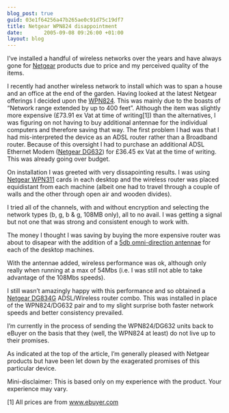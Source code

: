 ```yaml
--- 
blog_post: true
guid: 03e1f64256a47b265ae0c91d75c19df7
title: Netgear WPN824 disappointment
date:       2005-09-08 09:26:00 +01:00
layout: blog
---
```


I’ve installed a handful of wireless networks over the years and have
always gone for [Netgear](http://www.netgear.co.uk) products due to
price and my perceived quality of the items.

I recently had another wireless network to install which was to span a
house and an office at the end of the garden. Having looked at the
latest Netgear offerings I decided upon the
[WPN824](http://netgear.co.uk/rangemax_wirelessrouter_wpn824.php). This
was mainly due to the boasts of “Network range extended by up to 400
feet”. Although the item was slightly more expensive (£73.91 ex Vat at
time of writing[1]) than the alternatives, I was figuring on not having
to buy additional antennae for the individual computers and therefore
saving that way. The first problem I had was that I had mis-interpreted
the device as an ADSL router rather than a Broadband router. Because of
this oversight I had to purchase an additional ADSL Ethernet Modem
([Netgear DG632](http://netgear.co.uk/wired_adsl_router_dg632.php)) for
£36.45 ex Vat at the time of writing. This was already going over
budget.

On installation I was greeted with very dissapointing results. I was
using [Netgear
WPN311](http://netgear.co.uk/rangemax_wirelesspci_wpn311.php) cards in
each desktop and the wireless router was placed equidistant from each
machine (albeit one had to travel through a couple of walls and the
other through open air and wooden divides).

I tried all of the channels, with and without encryption and selecting
the network types (b, g, b & g, 108MB only), all to no avail. I was
getting a signal but not one that was strong and consistent enough to
work with.

The money I thought I was saving by buying the more expensive router was
about to disapear with the addition of a [5db omni-direction
antennae](http://solwise.co.uk/wireless-indoorantenna-omni-105os.htm)
for each of the desktop machines.

With the antennae added, wireless performance was ok, although only
really when running at a max of 54Mbs (i.e. I was still not able to take
advantage of the 108Mbs speeds).

I still wasn’t amazingly happy with this performance and so obtained a
[Netgear DG834G](http://netgear.co.uk/wireless_adslrouter_dg834g.php)
ADSL/Wireless router combo. This was installed in place of the
WPN824/DG632 pair and to my slight surprise both faster network speeds
and better consistency prevailed.

I’m currently in the process of sending the WPN824/DG632 units back to
eBuyer on the basis that they (well, the WPN824 at least) do not live up
to their promises.

As indicated at the top of the article, I’m generally pleased with
Netgear products but have been let down by the exagerated promises of
this particular device.

Mini-disclaimer: This is based only on my experience with the product.
Your experience may vary.

[1] All prices are from www.ebuyer.com
